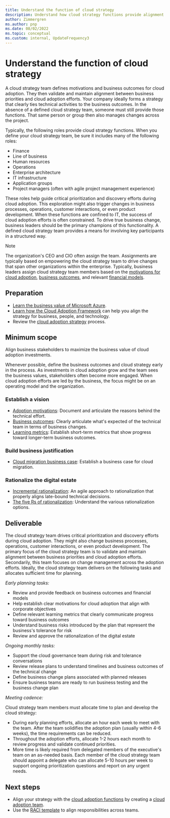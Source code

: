 ```yaml
---
title: Understand the function of cloud strategy
description: Understand how cloud strategy functions provide alignment between business outcomes and cloud adoption efforts.
author: Zimmergren
ms.author: pnp
ms.date: 08/02/2022
ms.topic: conceptual
ms.custom: internal, UpdateFrequency3
---
```


# Understand the function of cloud strategy

A cloud strategy team defines motivations and business outcomes for cloud adoption. They then validate and maintain alignment between business priorities and cloud adoption efforts. Your company ideally forms a strategy that clearly ties technical activities to the business outcomes. In the absence of a defined cloud strategy team, someone must still provide those functions. That same person or group then also manages changes across the project.

Typically, the following roles provide cloud strategy functions. When you define your cloud strategy team, be sure it includes many of the following roles:

- Finance
- Line of business
- Human resources
- Operations
- Enterprise architecture
- IT infrastructure
- Application groups
- Project managers (often with agile project management experience)

These roles help guide critical prioritization and discovery efforts during cloud adoption. This exploration might also trigger changes in business processes, operations, customer interactions, or even product development. When these functions are confined to IT, the success of cloud adoption efforts is often constrained. To drive true business change, business leaders should be the primary champions of this functionality. A defined cloud strategy team provides a means for involving key participants in a structured way.

> [!NOTE]
> The organization's CEO and CIO often assign the team. Assignments are typically based on empowering the cloud strategy team to drive changes that span other organizations within the enterprise. Typically, business leaders assign cloud strategy team members based on the [motivations for cloud adoption](../strategy/motivations.md), [business outcomes](../strategy/business-outcomes/index.md), and relevant [financial models](../strategy/cloud-migration-business-case.md).

## Preparation

- [Learn the business value of Microsoft Azure](/training/paths/learn-business-value-of-azure/).
- [Learn how the Cloud Adoption Framework](/training/modules/microsoft-cloud-adoption-framework-for-azure/) can help you align the strategy for business, people, and technology.
- Review the [cloud adoption strategy](../strategy/index.md) process.

## Minimum scope

Align business stakeholders to maximize the business value of cloud adoption investments.

Whenever possible, define the business outcomes and cloud strategy early in the process. As investments in cloud adoption grow and the team sees the business values, stakeholders often become more engaged. When cloud adoption efforts are led by the business, the focus might be on an operating model and the organization.

### Establish a vision

- [Adoption motivations](../strategy/motivations.md): Document and articulate the reasons behind the technical effort.
- [Business outcomes](../strategy/business-outcomes/index.md): Clearly articulate what's expected of the technical team in terms of business changes.
- [Learning metrics](../strategy/learning-metrics.md): Establish short-term metrics that show progress toward longer-term business outcomes.

### Build business justification

- [Cloud migration business case](../strategy/cloud-migration-business-case.md): Establish a business case for cloud migration.

### Rationalize the digital estate

- [Incremental rationalization](../digital-estate/rationalize.md): An agile approach to rationalization that properly aligns late-bound technical decisions.
- [The five Rs of rationalization](../digital-estate/5-rs-of-rationalization.md): Understand the various rationalization options.

## Deliverable

The cloud strategy team drives critical prioritization and discovery efforts during cloud adoption. They might also change business processes, operations, customer interactions, or even product development. The primary focus of the cloud strategy team is to validate and maintain alignment between business priorities and cloud adoption efforts. Secondarily, this team focuses on change management across the adoption efforts. Ideally, the cloud strategy team delivers on the following tasks and allocates sufficient time for planning.

*Early planning tasks:*

- Review and provide feedback on business outcomes and financial models
- Help establish clear motivations for cloud adoption that align with corporate objectives
- Define relevant learning metrics that clearly communicate progress toward business outcomes
- Understand business risks introduced by the plan that represent the business's tolerance for risk
- Review and approve the rationalization of the digital estate

*Ongoing monthly tasks:*

- Support the cloud governance team during risk and tolerance conversations
- Review release plans to understand timelines and business outcomes of the technical change
- Define business change plans associated with planned releases
- Ensure business teams are ready to run business testing and the business change plan

*Meeting cadence:*

Cloud strategy team members must allocate time to plan and develop the cloud strategy:

- During early planning efforts, allocate an hour each week to meet with the team. After the team solidifies the adoption plan (usually within 4-6 weeks), the time requirements can be reduced.
- Throughout the adoption efforts, allocate 1-2 hours each month to review progress and validate continued priorities.
- More time is likely required from delegated members of the executive's team on an as-needed basis. Each member of the cloud strategy team should appoint a delegate who can allocate 5-10 hours per week to support ongoing prioritization questions and report on any urgent needs.

## Next steps

- Align your strategy with the [cloud adoption functions](./cloud-adoption.md) by creating a [cloud adoption team](../get-started/team/cloud-adoption.md).
- Use the [RACI template](https://raw.githubusercontent.com/microsoft/CloudAdoptionFramework/master/organize/raci-template.xlsx) to align responsibilities across teams.
